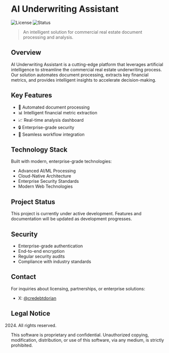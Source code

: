 # AI Underwriting Assistant

![License](https://img.shields.io/badge/license-Proprietary-red)
![Status](https://img.shields.io/badge/status-Under%20Development-yellow)

> An intelligent solution for commercial real estate document processing and analysis.

## Overview

AI Underwriting Assistant is a cutting-edge platform that leverages artificial intelligence to streamline the commercial real estate underwriting process. Our solution automates document processing, extracts key financial metrics, and provides intelligent insights to accelerate decision-making.

## Key Features

- 🚀 Automated document processing
- 📊 Intelligent financial metric extraction
- 📈 Real-time analysis dashboard
- 🔒 Enterprise-grade security
- 🔄 Seamless workflow integration

## Technology Stack

Built with modern, enterprise-grade technologies:
- Advanced AI/ML Processing
- Cloud-Native Architecture
- Enterprise Security Standards
- Modern Web Technologies

## Project Status

This project is currently under active development. Features and documentation will be updated as development progresses.

## Security

- Enterprise-grade authentication
- End-to-end encryption
- Regular security audits
- Compliance with industry standards

## Contact

For inquiries about licensing, partnerships, or enterprise solutions:
- X: [@credebtdorian](https://twitter.com/credebtdorian)

## Legal Notice

 2024. All rights reserved.

This software is proprietary and confidential. Unauthorized copying, modification, distribution, or use of this software, via any medium, is strictly prohibited.
